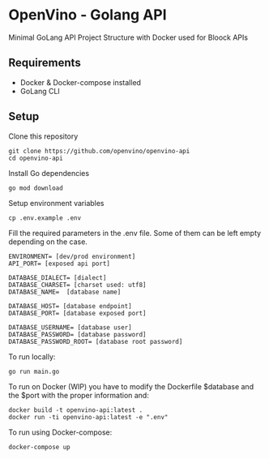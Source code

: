 # OpenVino - Golang API

Minimal GoLang API Project Structure with Docker used for Bloock APIs

## Requirements

 - Docker & Docker-compose installed
 - GoLang CLI

## Setup
Clone this repository

    git clone https://github.com/openvino/openvino-api
    cd openvino-api

Install Go dependencies

    go mod download

Setup environment variables

    cp .env.example .env

Fill the required parameters in the .env file. Some of them can be left empty depending on the case.

    ENVIRONMENT= [dev/prod environment]
    API_PORT= [exposed api port]

    DATABASE_DIALECT= [dialect]
    DATABASE_CHARSET= [charset used: utf8]
    DATABASE_NAME=  [database name]

    DATABASE_HOST= [database endpoint]
    DATABASE_PORT= [database exposed port]

    DATABASE_USERNAME= [database user]
    DATABASE_PASSWORD= [database password]
    DATABASE_PASSWORD_ROOT= [database root password]

To run locally:

    go run main.go

To run on Docker (WIP) you have to modify the Dockerfile $database and the $port with the proper information and:

    docker build -t openvino-api:latest .
    docker run -ti openvino-api:latest -e ".env" 

To run using Docker-compose:

    docker-compose up
